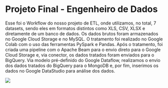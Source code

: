 # Projeto Final - Engenheiro de Dados

Esse foi o Workflow do nosso projeto de ETL, onde utilizamos, no total, 7 datasets, sendo eles em formatos distintos como XLS, CSV, XLSX e diretamente de um banco de dados. Os dados brutos foram armazenados no Google Cloud Storage e no MySQL. O tratamento foi realizado no Google Colab com o uso das ferramentas PySpark e Pandas. Após o tratamento, foi criada uma pipeline com o Apache Beam para o envio direto para o Google Cloud Storage e, via conector, os dados tratados foram enviados para o BigQuery. Via modelo pré-definido do Google Dataflow, realizamos o envio dos dados tratados do BigQuery para o MongoDB e, por fim, inserimos os dados no Google DataStudio para análise dos dados.

<img src="C:\Users\felip\Downloads\Prints Projeto Final"/>
